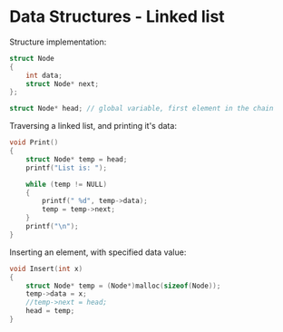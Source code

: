# Data Structures - Linked list

Structure implementation:
```c
struct Node
{
    int data;
    struct Node* next;
};

struct Node* head; // global variable, first element in the chain
```

Traversing a linked list, and printing it's data:
```c
void Print()
{
    struct Node* temp = head;
    printf("List is: ");

    while (temp != NULL)
    {
        printf(" %d", temp->data);
        temp = temp->next;
    }
    printf("\n");
}
```

Inserting an element, with specified data value:
```c
void Insert(int x)
{
    struct Node* temp = (Node*)malloc(sizeof(Node));
    temp->data = x;
    //temp->next = head;
    head = temp;
}
```


